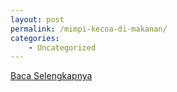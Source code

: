 ```yaml
---
layout: post
permalink: /mimpi-kecoa-di-makanan/
categories:
    - Uncategorized
---
```


[Baca Selengkapnya](/06)
